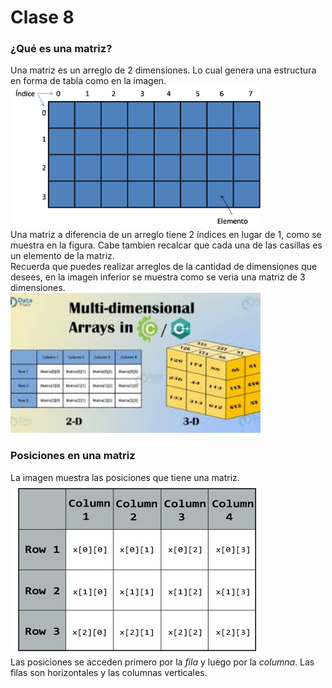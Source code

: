 # Clase 8
### ¿Qué es una matriz?
Una matriz es un arreglo de 2 dimensiones. Lo cual genera una estructura en forma de tabla como en la imagen.<br>
<img src="img/matriz.png" width="400"><br>
Una matriz a diferencia de un arreglo tiene 2 índices en lugar de 1, como se muestra en la figura. Cabe tambien recalcar que cada una de las casillas es un elemento de la matriz. <br>
Recuerda que puedes realizar arreglos de la cantidad de dimensiones que desees, en la imagen inferior se muestra como se veria una matriz de 3 dimensiones. <br>
<img src="img/matriz3.jpg" width="400"><br>
### Posiciones en una matriz
La imagen muestra las posiciones que tiene una matriz.<br>
<img src="img/matriz2.png" width="400"><br>
Las posiciones se acceden primero por la *fila* y luego por la *columna*. Las filas son horizontales y las columnas verticales.<br>

